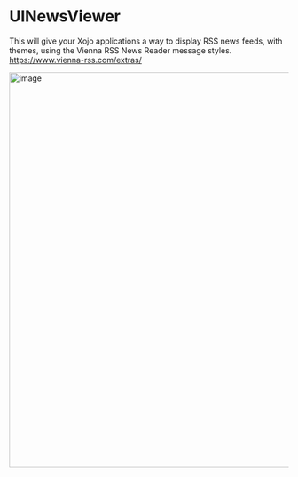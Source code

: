 # UINewsViewer
 
This will give your Xojo applications a way to display RSS news feeds, with themes, using the Vienna RSS News Reader message styles.
https://www.vienna-rss.com/extras/

<img width="712" alt="image" src="https://user-images.githubusercontent.com/95830062/146999902-259a8a24-dc22-4dd2-abf6-178019003cb2.png">
